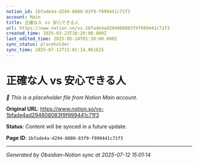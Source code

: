 ```yaml
---
notion_id: 1bfade4a-d294-8080-83f9-f999441c71f3
account: Main
title: 正確な人 vs 安心できる人
url: https://www.notion.so/vs-1bfade4ad294808083f9f999441c71f3
created_time: 2025-03-23T16:29:00.000Z
last_edited_time: 2025-05-24T01:30:00.000Z
sync_status: placeholder
sync_time: 2025-07-12T15:01:14.961615
---
```


# 正確な人 vs 安心できる人

*🔄 This is a placeholder file from Notion Main account.*

**Original URL**: https://www.notion.so/vs-1bfade4ad294808083f9f999441c71f3

**Status**: Content will be synced in a future update.

**Page ID**: `1bfade4a-d294-8080-83f9-f999441c71f3`

---

*Generated by Obsidian-Notion sync at 2025-07-12 15:01:14*
